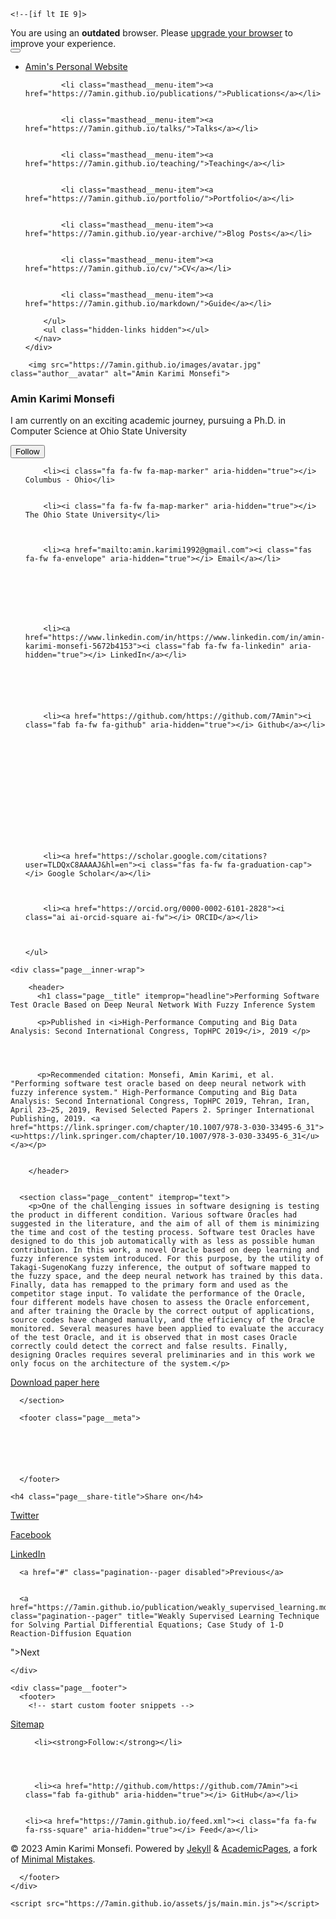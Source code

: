 

<!doctype html>
<html lang="en" class="no-js">
  <head>
    

<meta charset="utf-8">



<!-- begin SEO -->









<title>Performing Software Test Oracle Based on Deep Neural Network With Fuzzy Inference System - Amin’s Personal Website</title>







<meta property="og:locale" content="en-US">
<meta property="og:site_name" content="Amin's Personal Website">
<meta property="og:title" content="Performing Software Test Oracle Based on Deep Neural Network With Fuzzy Inference System">


  <link rel="canonical" href="https://7amin.github.io/publication/software_test_oracle.md">
  <meta property="og:url" content="https://7amin.github.io/publication/software_test_oracle.md">



  <meta property="og:description" content="One of the challenging issues in software designing is testing the product in different condition. Various software Oracles had suggested in the literature, and the aim of all of them is minimizing the time and cost of the testing process. Software test Oracles have designed to do this job automatically with as less as possible human contribution. In this work, a novel Oracle based on deep learning and fuzzy inference system introduced. For this purpose, by the utility of Takagi-SugenoKang fuzzy inference, the output of software mapped to the fuzzy space, and the deep neural network has trained by this data. Finally, data has remapped to the primary form and used as the competitor stage input. To validate the performance of the Oracle, four different models have chosen to assess the Oracle enforcement, and after training the Oracle by the correct output of applications, source codes have changed manually, and the efficiency of the Oracle monitored. Several measures have been applied to evaluate the accuracy of the test Oracle, and it is observed that in most cases Oracle correctly could detect the correct and false results. Finally, designing Oracles requires several preliminaries and in this work we only focus on the architecture of the system.">





  

  





  <meta property="og:type" content="article">
  <meta property="article:published_time" content="2019-02-23T00:00:00-05:00">








  <script type="application/ld+json">
    {
      "@context" : "http://schema.org",
      "@type" : "Person",
      "name" : "Amin Karimi Monsefi",
      "url" : "https://7amin.github.io",
      "sameAs" : null
    }
  </script>






<!-- end SEO -->


<link href="https://7amin.github.io/feed.xml" type="application/atom+xml" rel="alternate" title="Amin's Personal Website Feed">

<!-- http://t.co/dKP3o1e -->
<meta name="HandheldFriendly" content="True">
<meta name="MobileOptimized" content="320">
<meta name="viewport" content="width=device-width, initial-scale=1.0">

<script>
  document.documentElement.className = document.documentElement.className.replace(/\bno-js\b/g, '') + ' js ';
</script>

<!-- For all browsers -->
<link rel="stylesheet" href="https://7amin.github.io/assets/css/main.css">

<meta http-equiv="cleartype" content="on">
    

<!-- start custom head snippets -->

<link rel="apple-touch-icon" sizes="57x57" href="https://7amin.github.io/images/apple-touch-icon-57x57.png?v=M44lzPylqQ">
<link rel="apple-touch-icon" sizes="60x60" href="https://7amin.github.io/images/apple-touch-icon-60x60.png?v=M44lzPylqQ">
<link rel="apple-touch-icon" sizes="72x72" href="https://7amin.github.io/images/apple-touch-icon-72x72.png?v=M44lzPylqQ">
<link rel="apple-touch-icon" sizes="76x76" href="https://7amin.github.io/images/apple-touch-icon-76x76.png?v=M44lzPylqQ">
<link rel="apple-touch-icon" sizes="114x114" href="https://7amin.github.io/images/apple-touch-icon-114x114.png?v=M44lzPylqQ">
<link rel="apple-touch-icon" sizes="120x120" href="https://7amin.github.io/images/apple-touch-icon-120x120.png?v=M44lzPylqQ">
<link rel="apple-touch-icon" sizes="144x144" href="https://7amin.github.io/images/apple-touch-icon-144x144.png?v=M44lzPylqQ">
<link rel="apple-touch-icon" sizes="152x152" href="https://7amin.github.io/images/apple-touch-icon-152x152.png?v=M44lzPylqQ">
<link rel="apple-touch-icon" sizes="180x180" href="https://7amin.github.io/images/apple-touch-icon-180x180.png?v=M44lzPylqQ">
<link rel="icon" type="image/png" href="https://7amin.github.io/images/favicon-32x32.png?v=M44lzPylqQ" sizes="32x32">
<link rel="icon" type="image/png" href="https://7amin.github.io/images/android-chrome-192x192.png?v=M44lzPylqQ" sizes="192x192">
<link rel="icon" type="image/png" href="https://7amin.github.io/images/favicon-96x96.png?v=M44lzPylqQ" sizes="96x96">
<link rel="icon" type="image/png" href="https://7amin.github.io/images/favicon-16x16.png?v=M44lzPylqQ" sizes="16x16">
<link rel="manifest" href="https://7amin.github.io/images/manifest.json?v=M44lzPylqQ">
<link rel="mask-icon" href="https://7amin.github.io/images/safari-pinned-tab.svg?v=M44lzPylqQ" color="#000000">
<link rel="shortcut icon" href="/images/favicon.ico?v=M44lzPylqQ">
<meta name="msapplication-TileColor" content="#000000">
<meta name="msapplication-TileImage" content="https://7amin.github.io/images/mstile-144x144.png?v=M44lzPylqQ">
<meta name="msapplication-config" content="https://7amin.github.io/images/browserconfig.xml?v=M44lzPylqQ">
<meta name="theme-color" content="#ffffff">
<link rel="stylesheet" href="https://7amin.github.io/assets/css/academicons.css"/>

<script type="text/x-mathjax-config"> MathJax.Hub.Config({ TeX: { equationNumbers: { autoNumber: "all" } } }); </script>
<script type="text/x-mathjax-config">
  MathJax.Hub.Config({
    tex2jax: {
      inlineMath: [ ['$','$'], ["\\(","\\)"] ],
      processEscapes: true
    }
  });
</script>
<script src='https://cdnjs.cloudflare.com/ajax/libs/mathjax/2.7.4/latest.js?config=TeX-MML-AM_CHTML' async></script>

<!-- end custom head snippets -->

  </head>

  <body>

    <!--[if lt IE 9]>
<div class="notice--danger align-center" style="margin: 0;">You are using an <strong>outdated</strong> browser. Please <a href="http://browsehappy.com/">upgrade your browser</a> to improve your experience.</div>
<![endif]-->
    

<div class="masthead">
  <div class="masthead__inner-wrap">
    <div class="masthead__menu">
      <nav id="site-nav" class="greedy-nav">
        <button><div class="navicon"></div></button>
        <ul class="visible-links">
          <li class="masthead__menu-item masthead__menu-item--lg"><a href="https://7amin.github.io/">Amin's Personal Website</a></li>
          
            
            <li class="masthead__menu-item"><a href="https://7amin.github.io/publications/">Publications</a></li>
          
            
            <li class="masthead__menu-item"><a href="https://7amin.github.io/talks/">Talks</a></li>
          
            
            <li class="masthead__menu-item"><a href="https://7amin.github.io/teaching/">Teaching</a></li>
          
            
            <li class="masthead__menu-item"><a href="https://7amin.github.io/portfolio/">Portfolio</a></li>
          
            
            <li class="masthead__menu-item"><a href="https://7amin.github.io/year-archive/">Blog Posts</a></li>
          
            
            <li class="masthead__menu-item"><a href="https://7amin.github.io/cv/">CV</a></li>
          
            
            <li class="masthead__menu-item"><a href="https://7amin.github.io/markdown/">Guide</a></li>
          
        </ul>
        <ul class="hidden-links hidden"></ul>
      </nav>
    </div>
  </div>
</div>

    





<div id="main" role="main">
  


  <div class="sidebar sticky">
  



<div itemscope itemtype="http://schema.org/Person">

  <div class="author__avatar">
    
    	<img src="https://7amin.github.io/images/avatar.jpg" class="author__avatar" alt="Amin Karimi Monsefi">
    
  </div>

  <div class="author__content">
    <h3 class="author__name">Amin Karimi Monsefi</h3>
    <p class="author__bio">I am currently on an exciting academic journey, pursuing a Ph.D. in Computer Science at Ohio State University</p>
  </div>

  <div class="author__urls-wrapper">
    <button class="btn btn--inverse">Follow</button>
    <ul class="author__urls social-icons">
      
        <li><i class="fa fa-fw fa-map-marker" aria-hidden="true"></i> Columbus - Ohio</li>
      
      
        <li><i class="fa fa-fw fa-map-marker" aria-hidden="true"></i> The Ohio State University</li>
      
      
      
        <li><a href="mailto:amin.karimi1992@gmail.com"><i class="fas fa-fw fa-envelope" aria-hidden="true"></i> Email</a></li>
      
      
       
      
      
      
      
        <li><a href="https://www.linkedin.com/in/https://www.linkedin.com/in/amin-karimi-monsefi-5672b4153"><i class="fab fa-fw fa-linkedin" aria-hidden="true"></i> LinkedIn</a></li>
      
      
      
      
      
      
        <li><a href="https://github.com/https://github.com/7Amin"><i class="fab fa-fw fa-github" aria-hidden="true"></i> Github</a></li>
      
      
      
      
      
      
      
      
      
      
      
      
      
      
        <li><a href="https://scholar.google.com/citations?user=TLDQxC8AAAAJ&hl=en"><i class="fas fa-fw fa-graduation-cap"></i> Google Scholar</a></li>
      
      
      
        <li><a href="https://orcid.org/0000-0002-6101-2828"><i class="ai ai-orcid-square ai-fw"></i> ORCID</a></li>
      
      
      
    </ul>
  </div>
</div>

  
  </div>


  <article class="page" itemscope itemtype="http://schema.org/CreativeWork">
    <meta itemprop="headline" content="Performing Software Test Oracle Based on Deep Neural Network With Fuzzy Inference System">
    <meta itemprop="description" content="One of the challenging issues in software designing is testing the product in different condition. Various software Oracles had suggested in the literature, and the aim of all of them is minimizing the time and cost of the testing process. Software test Oracles have designed to do this job automatically with as less as possible human contribution. In this work, a novel Oracle based on deep learning and fuzzy inference system introduced. For this purpose, by the utility of Takagi-SugenoKang fuzzy inference, the output of software mapped to the fuzzy space, and the deep neural network has trained by this data. Finally, data has remapped to the primary form and used as the competitor stage input. To validate the performance of the Oracle, four different models have chosen to assess the Oracle enforcement, and after training the Oracle by the correct output of applications, source codes have changed manually, and the efficiency of the Oracle monitored. Several measures have been applied to evaluate the accuracy of the test Oracle, and it is observed that in most cases Oracle correctly could detect the correct and false results. Finally, designing Oracles requires several preliminaries and in this work we only focus on the architecture of the system.">
    <meta itemprop="datePublished" content="February 23, 2019">
    

    <div class="page__inner-wrap">
      
        <header>
          <h1 class="page__title" itemprop="headline">Performing Software Test Oracle Based on Deep Neural Network With Fuzzy Inference System
</h1>
          
        
        
        
          <p>Published in <i>High-Performance Computing and Big Data Analysis: Second International Congress, TopHPC 2019</i>, 2019 </p>
        
        
             
        
          <p>Recommended citation: Monsefi, Amin Karimi, et al. "Performing software test oracle based on deep neural network with fuzzy inference system." High-Performance Computing and Big Data Analysis: Second International Congress, TopHPC 2019, Tehran, Iran, April 23–25, 2019, Revised Selected Papers 2. Springer International Publishing, 2019. <a href="https://link.springer.com/chapter/10.1007/978-3-030-33495-6_31"><u>https://link.springer.com/chapter/10.1007/978-3-030-33495-6_31</u></a></p>
        
    
        </header>
      

      <section class="page__content" itemprop="text">
        <p>One of the challenging issues in software designing is testing the product in different condition. Various software Oracles had suggested in the literature, and the aim of all of them is minimizing the time and cost of the testing process. Software test Oracles have designed to do this job automatically with as less as possible human contribution. In this work, a novel Oracle based on deep learning and fuzzy inference system introduced. For this purpose, by the utility of Takagi-SugenoKang fuzzy inference, the output of software mapped to the fuzzy space, and the deep neural network has trained by this data. Finally, data has remapped to the primary form and used as the competitor stage input. To validate the performance of the Oracle, four different models have chosen to assess the Oracle enforcement, and after training the Oracle by the correct output of applications, source codes have changed manually, and the efficiency of the Oracle monitored. Several measures have been applied to evaluate the accuracy of the test Oracle, and it is observed that in most cases Oracle correctly could detect the correct and false results. Finally, designing Oracles requires several preliminaries and in this work we only focus on the architecture of the system.</p>

<p><a href="../files/Performing Software Test Oracle Based on Deep Neural Network with Fuzzy Inference System-2-13.pdf">Download paper here</a></p>

        
      </section>

      <footer class="page__meta">
        
        




      </footer>

      

<section class="page__share">
  
    <h4 class="page__share-title">Share on</h4>
  

  <a href="https://twitter.com/intent/tweet?text=https://7amin.github.io/publication/software_test_oracle.md" class="btn btn--twitter" title="Share on Twitter"><i class="fab fa-twitter" aria-hidden="true"></i><span> Twitter</span></a>

  <a href="https://www.facebook.com/sharer/sharer.php?u=https://7amin.github.io/publication/software_test_oracle.md" class="btn btn--facebook" title="Share on Facebook"><i class="fab fa-facebook" aria-hidden="true"></i><span> Facebook</span></a>

  <a href="https://www.linkedin.com/shareArticle?mini=true&url=https://7amin.github.io/publication/software_test_oracle.md" class="btn btn--linkedin" title="Share on LinkedIn"><i class="fab fa-linkedin" aria-hidden="true"></i><span> LinkedIn</span></a>
</section>

      


  <nav class="pagination">
    
      <a href="#" class="pagination--pager disabled">Previous</a>
    
    
      <a href="https://7amin.github.io/publication/weakly_supervised_learning.md" class="pagination--pager" title="Weakly Supervised Learning Technique for Solving Partial Differential Equations; Case Study of 1-D Reaction-Diffusion Equation
">Next</a>
    
  </nav>

    </div>

    
  </article>

  
  
</div>


    <div class="page__footer">
      <footer>
        <!-- start custom footer snippets -->
<a href="/sitemap/">Sitemap</a>
<!-- end custom footer snippets -->

        

<div class="page__footer-follow">
  <ul class="social-icons">
    
      <li><strong>Follow:</strong></li>
    
    
    
    
      <li><a href="http://github.com/https://github.com/7Amin"><i class="fab fa-github" aria-hidden="true"></i> GitHub</a></li>
    
    
    <li><a href="https://7amin.github.io/feed.xml"><i class="fa fa-fw fa-rss-square" aria-hidden="true"></i> Feed</a></li>
  </ul>
</div>

<div class="page__footer-copyright">&copy; 2023 Amin Karimi Monsefi. Powered by <a href="http://jekyllrb.com" rel="nofollow">Jekyll</a> &amp; <a href="https://github.com/academicpages/academicpages.github.io">AcademicPages</a>, a fork of <a href="https://mademistakes.com/work/minimal-mistakes-jekyll-theme/" rel="nofollow">Minimal Mistakes</a>.</div>

      </footer>
    </div>

    <script src="https://7amin.github.io/assets/js/main.min.js"></script>




  <script>
  (function(i,s,o,g,r,a,m){i['GoogleAnalyticsObject']=r;i[r]=i[r]||function(){
  (i[r].q=i[r].q||[]).push(arguments)},i[r].l=1*new Date();a=s.createElement(o),
  m=s.getElementsByTagName(o)[0];a.async=1;a.src=g;m.parentNode.insertBefore(a,m)
  })(window,document,'script','//www.google-analytics.com/analytics.js','ga');

  ga('create', '', 'auto');
  ga('send', 'pageview');
</script>






  </body>
</html>

